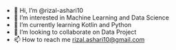 - 👋 Hi, I’m @rizal-ashari10
- 👀 I’m interested in Machine Learning and Data Science
- 🌱 I’m currently learning Kotlin and Python
- 💞️ I’m looking to collaborate on Data Project
- 📫 How to reach me rizal.ashari10@gmail.com

<!---
rizal-ashari10/rizal-ashari10 is a ✨ special ✨ repository because its `README.md` (this file) appears on your GitHub profile.
You can click the Preview link to take a look at your changes.
--->
